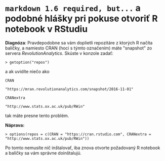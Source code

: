 # `markdown 1.6 required, but...` a podobné hlášky pri pokuse otvoriť R notebook v RStudiu

__Diagnóza__: Pravdepodobne sa vám doplietli repozitáre z ktorých R načíta balíčky, a namiesto CRAN (hoci s týmto označením) máte "snapshot" zo servera *RevolutionAnalytics*. Skúste v konzole zadať:

`> getoption("repos")`

a ak uvidíte niečo ako

`CRAN`

`"https://mran.revolutionanalytics.com/snapshot/2016-11-01"`

`CRANextra`

`"http://www.stats.ox.ac.uk/pub/RWin"`

tak máte presne tento problém.

__Náprava:__

`> options(repos = c(CRAN = "https://cran.rstudio.com", CRANextra =  "http://www.stats.ox.ac.uk/pub/RWin"))`

Po tomto nemusíte nič inštalovať, iba znova otvorte požadovaný R notebook a balíčky sa vám správne doinštalujú. 
